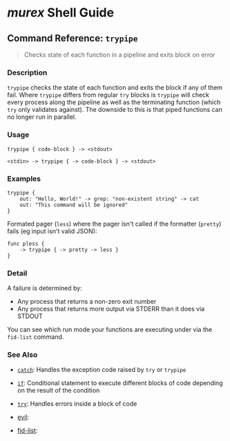 # _murex_ Shell Guide

## Command Reference: `trypipe`

> Checks state of each function in a pipeline and exits block on error

### Description

`trypipe` checks the state of each function and exits the block if any of them
fail. Where `trypipe` differs from regular `try` blocks is `trypipe` will check
every process along the pipeline as well as the terminating function (which
`try` only validates against). The downside to this is that piped functions can
no longer run in parallel.

### Usage

    trypipe { code-block } -> <stdout>
    
    <stdin> -> trypipe { -> code-block } -> <stdout>

### Examples

    trypipe {
        out: "Hello, World!" -> grep: "non-existent string" -> cat
        out: "This command will be ignored"
    }
    
Formated pager (`less`) where the pager isn't called if the formatter (`pretty`) fails (eg input isn't valid JSON):

    func pless {
        -> trypipe { -> pretty -> less }
    }

### Detail

A failure is determined by:

* Any process that returns a non-zero exit number
* Any process that returns more output via STDERR than it does via STDOUT

You can see which run mode your functions are executing under via the `fid-list`
command.

### See Also

* [`catch`](../commands/catch.md):
  Handles the exception code raised by `try` or `trypipe` 
* [`if`](../commands/if.md):
  Conditional statement to execute different blocks of code depending on the result of the condition
* [`try`](../commands/try.md):
  Handles errors inside a block of code
* [evil](../commands/evil.md):
  
* [fid-list](../commands/fid-list.md):
  